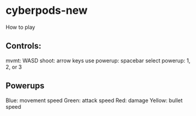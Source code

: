 # cyberpods-new

How to play

Controls:
------
mvmt: WASD
shoot: arrow keys
use powerup: spacebar
select powerup: 1, 2, or 3

Powerups
------
Blue: movement speed
Green: attack speed
Red: damage
Yellow: bullet speed

